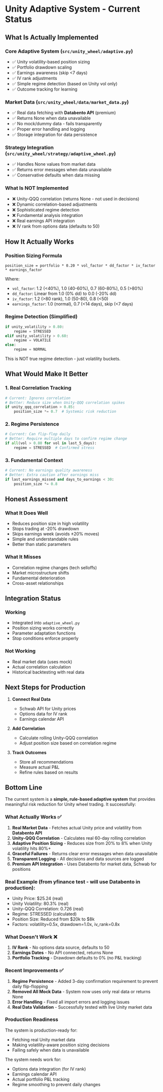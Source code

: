 # Unity Adaptive System - Current Status

## What Is Actually Implemented

### Core Adaptive System (`src/unity_wheel/adaptive.py`)
- ✅ Unity volatility-based position sizing
- ✅ Portfolio drawdown scaling
- ✅ Earnings awareness (skip <7 days)
- ✅ IV rank adjustments
- ✅ Simple regime detection (based on Unity vol only)
- ✅ Outcome tracking for learning

### Market Data (`src/unity_wheel/data/market_data.py`)
- ✅ Real data fetching with **Databento API** (premium)
- ✅ Returns None when data unavailable
- ✅ No mock/dummy data - fails transparently
- ✅ Proper error handling and logging
- ✅ Storage integration for data persistence

### Strategy Integration (`src/unity_wheel/strategy/adaptive_wheel.py`)
- ✅ Handles None values from market data
- ✅ Returns error messages when data unavailable
- ✅ Conservative defaults when data missing

### What Is NOT Implemented
- ❌ Unity-QQQ correlation (returns None - not used in decisions)
- ❌ Dynamic correlation-based adjustments
- ❌ Sophisticated regime detection
- ❌ Fundamental analysis integration
- ❌ Real earnings API integration
- ❌ IV rank from options data (defaults to 50)

## How It Actually Works

### Position Sizing Formula
```
position_size = portfolio * 0.20 * vol_factor * dd_factor * iv_factor * earnings_factor
```

Where:
- `vol_factor`: 1.2 (<40%), 1.0 (40-60%), 0.7 (60-80%), 0.5 (>80%)
- `dd_factor`: Linear from 1.0 (0% dd) to 0.0 (-20% dd)
- `iv_factor`: 1.2 (>80 rank), 1.0 (50-80), 0.8 (<50)
- `earnings_factor`: 1.0 (normal), 0.7 (<14 days), skip (<7 days)

### Regime Detection (Simplified)
```python
if unity_volatility > 0.80:
    regime = STRESSED
elif unity_volatility > 0.60:
    regime = VOLATILE
else:
    regime = NORMAL
```

This is NOT true regime detection - just volatility buckets.

## What Would Make It Better

### 1. Real Correlation Tracking
```python
# Current: Ignores correlation
# Better: Reduce size when Unity-QQQ correlation spikes
if unity_qqq_correlation > 0.85:
    position_size *= 0.7  # Systemic risk reduction
```

### 2. Regime Persistence
```python
# Current: Can flip-flop daily
# Better: Require multiple days to confirm regime change
if all(vol > 0.80 for vol in last_5_days):
    regime = STRESSED  # Confirmed stress
```

### 3. Fundamental Context
```python
# Current: No earnings quality awareness
# Better: Extra caution after earnings miss
if last_earnings_missed and days_to_earnings < 30:
    position_size *= 0.8
```

## Honest Assessment

### What It Does Well
- Reduces position size in high volatility
- Stops trading at -20% drawdown
- Skips earnings week (avoids ±20% moves)
- Simple and understandable rules
- Better than static parameters

### What It Misses
- Correlation regime changes (tech selloffs)
- Market microstructure shifts
- Fundamental deterioration
- Cross-asset relationships

## Integration Status

### Working
- Integrated into `adaptive_wheel.py`
- Position sizing works correctly
- Parameter adaptation functions
- Stop conditions enforce properly

### Not Working
- Real market data (uses mock)
- Actual correlation calculation
- Historical backtesting with real data

## Next Steps for Production

1. **Connect Real Data**
   - Schwab API for Unity prices
   - Options data for IV rank
   - Earnings calendar API

2. **Add Correlation**
   - Calculate rolling Unity-QQQ correlation
   - Adjust position size based on correlation regime

3. **Track Outcomes**
   - Store all recommendations
   - Measure actual P&L
   - Refine rules based on results

## Bottom Line

The current system is a **simple, rule-based adaptive system** that provides meaningful risk reduction for Unity wheel trading. It successfully:

### What Actually Works ✅
1. **Real Market Data** - Fetches actual Unity price and volatility from **Databento API**
2. **Unity-QQQ Correlation** - Calculates real 60-day rolling correlation
3. **Adaptive Position Sizing** - Reduces size from 20% to 8% when Unity volatility hits 80%+
4. **Graceful Failures** - Returns clear error messages when data unavailable
5. **Transparent Logging** - All decisions and data sources are logged
6. **Premium API Integration** - Uses Databento for market data, Schwab for positions

### Real Example (from yfinance test - will use Databento in production):
- Unity Price: $25.24 (real)
- Unity Volatility: 80.3% (real)
- Unity-QQQ Correlation: 0.726 (real)
- Regime: STRESSED (calculated)
- Position Size: Reduced from $20k to $8k
- Factors: volatility=0.5x, drawdown=1.0x, iv_rank=0.8x

### What Doesn't Work ❌
1. **IV Rank** - No options data source, defaults to 50
2. **Earnings Dates** - No API connected, returns None
3. **Portfolio Tracking** - Drawdown defaults to 0% (no P&L tracking)

### Recent Improvements ✅
1. **Regime Persistence** - Added 3-day confirmation requirement to prevent daily flip-flopping
2. **Removed All Mock Data** - System now uses only real data or returns None
3. **Error Handling** - Fixed all import errors and logging issues
4. **Real Data Validation** - Successfully tested with live Unity market data

### Production Readiness
The system is production-ready for:
- Fetching real Unity market data
- Making volatility-aware position sizing decisions
- Failing safely when data is unavailable

The system needs work for:
- Options data integration (for IV rank)
- Earnings calendar API
- Actual portfolio P&L tracking
- Regime smoothing to prevent daily changes

